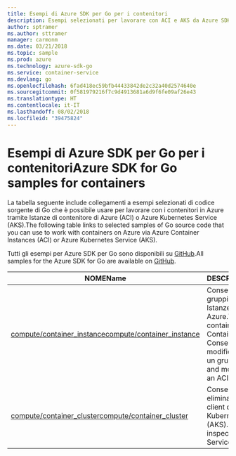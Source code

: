 ```yaml
---
title: Esempi di Azure SDK per Go per i contenitori
description: Esempi selezionati per lavorare con ACI e AKS da Azure SDK per Go.
author: sptramer
ms.author: sttramer
manager: carmonm
ms.date: 03/21/2018
ms.topic: sample
ms.prod: azure
ms.technology: azure-sdk-go
ms.service: container-service
ms.devlang: go
ms.openlocfilehash: 6fad418ec59bfb44433842de2c32a40d2574640e
ms.sourcegitcommit: 0f581979216f7c9d4913681a6d9f6fe09af26e43
ms.translationtype: HT
ms.contentlocale: it-IT
ms.lasthandoff: 08/02/2018
ms.locfileid: "39475824"
---
```

# <a name="azure-sdk-for-go-samples-for-containers"></a><span data-ttu-id="62b37-103">Esempi di Azure SDK per Go per i contenitori</span><span class="sxs-lookup"><span data-stu-id="62b37-103">Azure SDK for Go samples for containers</span></span>

<span data-ttu-id="62b37-104">La tabella seguente include collegamenti a esempi selezionati di codice sorgente di Go che è possibile usare per lavorare con i contenitori in Azure tramite Istanze di contenitore di Azure (ACI) o Azure Kubernetes Service (AKS).</span><span class="sxs-lookup"><span data-stu-id="62b37-104">The following table links to selected samples of Go source code that you can use to work with containers on Azure via Azure Container Instances (ACI) or Azure Kubernetes Service (AKS).</span></span> 

<span data-ttu-id="62b37-105">Tutti gli esempi per Azure SDK per Go sono disponibili su [GitHub](https://github.com/Azure-Samples/azure-sdk-for-go-samples).</span><span class="sxs-lookup"><span data-stu-id="62b37-105">All samples for the Azure SDK for Go are available on [GitHub](https://github.com/Azure-Samples/azure-sdk-for-go-samples).</span></span>

| <span data-ttu-id="62b37-106">NOME</span><span class="sxs-lookup"><span data-stu-id="62b37-106">Name</span></span> | <span data-ttu-id="62b37-107">DESCRIZIONE</span><span class="sxs-lookup"><span data-stu-id="62b37-107">Description</span></span> |
|------|-------------|
| [<span data-ttu-id="62b37-108">compute/container_instance</span><span class="sxs-lookup"><span data-stu-id="62b37-108">compute/container_instance</span></span>](https://github.com/Azure-Samples/azure-sdk-for-go-samples/blob/master/compute/container_instance.go) | <span data-ttu-id="62b37-109">Consente di lavorare con i gruppi di contenitori in Istanze di contenitore di Azure.</span><span class="sxs-lookup"><span data-stu-id="62b37-109">Work with container groups in Azure Container Instances.</span></span> <span data-ttu-id="62b37-110">Consente di creare e modificare contenitori in un gruppo di ACI.</span><span class="sxs-lookup"><span data-stu-id="62b37-110">Create and modify containers in an ACI group.</span></span> |
| [<span data-ttu-id="62b37-111">compute/container_cluster</span><span class="sxs-lookup"><span data-stu-id="62b37-111">compute/container_cluster</span></span>](https://github.com/Azure-Samples/azure-sdk-for-go-samples/blob/master/compute/container_cluster.go) | <span data-ttu-id="62b37-112">Consente di creare, eliminare ed esaminare i client di Azure Kubernetes Service (AKS).</span><span class="sxs-lookup"><span data-stu-id="62b37-112">Create, delete, and inspect Azure Kubernetes Service (AKS) clients.</span></span> |
